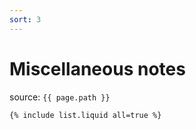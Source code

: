 ```yaml
---
sort: 3
---
```


# Miscellaneous notes

source: `{{ page.path }}`

```
{% include list.liquid all=true %}
```
